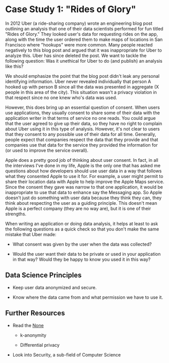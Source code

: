 # Case Study 1: "Rides of Glory"

In 2012 Uber (a ride-sharing company) wrote an engineering blog post outlining an analysis that one of their data scientists performed for fun titled "Rides of Glory." They looked user's data for requesting rides on the app, along with the time the user ordered them to make maps of locations in San Francisco where "hookups" were more common. Many people reacted negatively to this blog post and argued that it was inappropriate for Uber to analyze this. Uber has since deleted the post. We want to tackle the following question: Was it unethical for Uber to do (and publish) an analysis like this?  

We should emphasize the point that the blog post didn't leak any personal identifying information. Uber never revealed individually that person A hooked up with person B since all the data was presented in aggregate (X people in this area of the city). This situation wasn't a privacy violation in that respect since no one knew who's data was used.  

However, this does bring up an essential question of consent. When users use applications, they usually consent to share some of their data with the application writer in that terms of service no one reads. You could argue that the user agreed to give up their data, so they have no right to complain about Uber using it in this type of analysis. However, it's not clear to users that they consent to any possible use of their data for all time. Generally, people expect that companies respect the data that they provide and that companies use that data for the service they provided the information for (or used to improve the service overall).  

Apple does a pretty good job of thinking about user consent. In fact, in all the interviews I've done in my life, Apple is the only one that has asked me questions about how developers should use user data in a way that follows what they consented Apple to use it for. For example, a user might permit to share their location data with Apple to help improve the Apple Maps service. Since the consent they gave was narrow to that one application, it would be inappropriate to use that data to enhance say the Messaging app. So Apple doesn't just do something with user data because they think they can, they think about respecting the user as a guiding principle. This doesn't mean Apple is a perfect company (they are no way are), but it is one of their strengths.  

When writing an application or doing data analysis, it helps at least to ask the following questions as a quick check so that you don't make the same mistake that Uber made:  

-  What consent was given by the user when the data was collected?  

-  Would the user want their data to be private or used in your application in that way? Would they be happy to know you used it in this way?  


##  Data Science Principles  

-  Keep user data anonymized and secure.  

-  Know where the data came from and what permission we have to use it.  


##  Further Resources  

-  Read the     [None](https://www.amazon.com/Ethical-Algorithm-Science-Socially-Design/dp/0190948205)   

    -  k-anonymity  

    -  Differential privacy  


-  Look into Security, a  sub-field of Computer Science  


